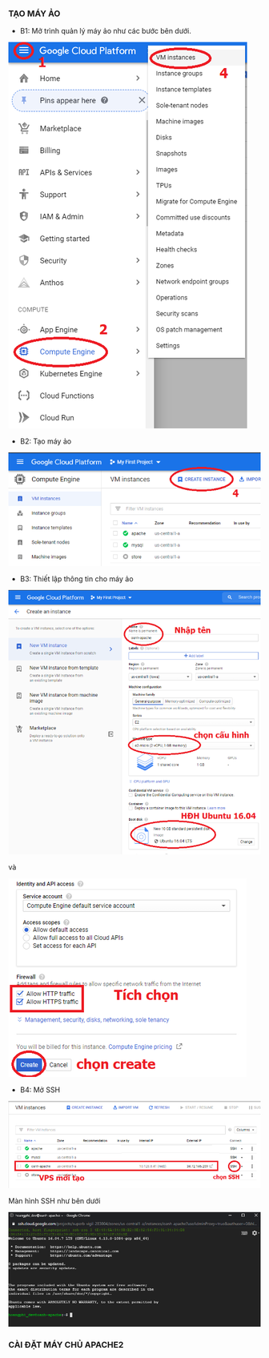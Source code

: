 
### TẠO MÁY ẢO
+ B1: Mở trình quản lý máy ảo như các bước bên dưới.

![Alt text](img/vm.png?raw=true "Mở trang tạo máy ảo")

+ B2: Tạo máy ảo

![Alt text](img/createvm.png?raw=true "Bấm nút tạo máy ảo")

+ B3: Thiết lập thông tin cho máy ảo

![Alt text](img/configvm.png?raw=true "Thiết lập thông tin")

và

![Alt text](img/configvm2.png?raw=true "Thiết lập thông tin và chọn create")

+ B4: Mở SSH

![Alt text](img/ssh.png?raw=true "Mở SSH")

Màn hình SSH như bên dưới

![Alt text](img/openssh.png?raw=true "Mở SSH")

### CÀI ĐẶT MÁY CHỦ APACHE2